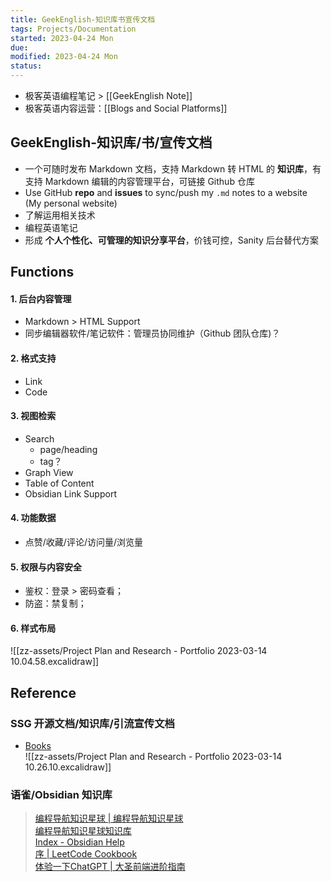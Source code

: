 ```yaml
---
title: GeekEnglish-知识库书宣传文档
tags: Projects/Documentation
started: 2023-04-24 Mon
due: 
modified: 2023-04-24 Mon
status: 
---
```

- 极客英语编程笔记 > [[GeekEnglish Note]]
- 极客英语内容运营：[[Blogs and Social Platforms]]
## GeekEnglish-知识库/书/宣传文档
- 一个可随时发布 Markdown 文档，支持 Markdown 转 HTML 的 **知识库**，有支持 Markdown 编辑的内容管理平台，可链接 Github 仓库  
- Use GitHub **repo** and **issues** to sync/push my `.md` notes to a website (My personal website)  
- 了解运用相关技术
- 编程英语笔记
- 形成 **个人个性化、可管理的知识分享平台**，价钱可控，Sanity 后台替代方案
## Functions
#### 1. 后台内容管理
- Markdown > HTML Support
- 同步编辑器软件/笔记软件：管理员协同维护（Github 团队仓库)？
#### 2. 格式支持
- Link
- Code
#### 3. 视图检索
- Search 
	- page/heading
	- tag？
- Graph View
- Table of Content
- Obsidian Link Support
#### 4. 功能数据
- 点赞/收藏/评论/访问量/浏览量
#### 5. 权限与内容安全
- 鉴权：登录 > 密码查看；
- 防盗：禁复制；  
#### 6. 样式布局  
![[zz-assets/Project Plan and Research - Portfolio 2023-03-14 10.04.58.excalidraw]]
## Reference
### SSG 开源文档/知识库/引流宣传文档
- [Books](https://books.halfrost.com/)  
![[zz-assets/Project Plan and Research - Portfolio 2023-03-14 10.26.10.excalidraw]] 

### 语雀/Obsidian 知识库
>[编程导航知识星球 | 编程导航知识星球](https://yupi.icu/)  
>[编程导航知识星球知识库](https://bcdh.yuque.com/staff-wpxfif/resource)  
>[Index - Obsidian Help](https://help.obsidian.md/Obsidian/Index)  
>[序 | LeetCode Cookbook](https://books.halfrost.com/leetcode/)  
>[体验一下ChatGPT | 大圣前端进阶指南](https://shengxinjing.cn/blog/2022-12-04-chatgpt.html)  